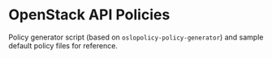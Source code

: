 # OpenStack API Policies

Policy generator script (based on `oslopolicy-policy-generator`) and sample default policy files for reference.
